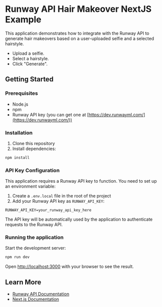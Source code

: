 # Runway API Hair Makeover NextJS Example

This application demonstrates how to integrate with the Runway API to generate hair makeovers based on a user-uploaded selfie and a selected hairstyle.

- Upload a selfie.
- Select a hairstyle.
- Click "Generate".

## Getting Started

### Prerequisites

- Node.js
- npm
- Runway API key (you can get one at [https://dev.runwayml.com/](https://dev.runwayml.com/))

### Installation

1. Clone this repository
2. Install dependencies:

```bash
npm install
```

### API Key Configuration

This application requires a Runway API key to function. You need to set up an environment variable:

1. Create a `.env.local` file in the root of the project
2. Add your Runway API key as `RUNWAY_API_KEY`:

```
RUNWAY_API_KEY=your_runway_api_key_here
```

The API key will be automatically used by the application to authenticate requests to the Runway API.

### Running the application

Start the development server:

```bash
npm run dev
```

Open [http://localhost:3000](http://localhost:3000) with your browser to see the result.

## Learn More

- [Runway API Documentation](https://docs.dev.runwayml.com/)
- [Next.js Documentation](https://nextjs.org/docs)
